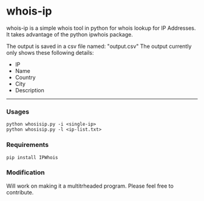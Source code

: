 # whois-ip

whois-ip is a simple whois tool in python for whois lookup for IP Addresses. It takes advantage of the python ipwhois package.

The output is saved in a csv file named: "output.csv" 
The output currently only shows these following details:
- IP
- Name
- Country
- City
- Description

---

### Usages
```
python whosisip.py -i <single-ip>
python whosisip.py -l <ip-list.txt>
```

### Requirements
```
pip install IPWhois
```


### Modification
Will work on making it a multitrheaded program. Please feel free to contribute.